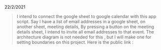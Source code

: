 22/2/2021

> I intend to connect the google sheet to google calendar with this app script.
> Say I have a list of email addresses in a google sheet, on another sheet, meeting details, 
> By pressing a button on the meeting details sheet, I intend to invite all email addresses to that event. 
> The architecture diagram is not needed for this , but I will make one for setting boundaries on this project. 
> Here is the public link : 
